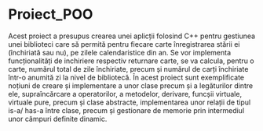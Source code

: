 # Proiect_POO
Acest proiect a presupus crearea unei aplicții folosind C++ pentru gestiunea unei biblioteci care să permită pentru fiecare carte înregistrarea stării ei (închiriată sau nu), pe zilele calendaristice din an. Se vor implementa funcționalități de inchiriere respectiv returnare carte, se va calcula, pentru o
carte, numărul total de zile închiriate, precum și numărul de carți închiriate într-o anumită zi la nivel de bibliotecă.
În acest proiect sunt exemplificate noțiuni de creare și implementare a unor clase precum și a legăturilor dintre ele, supraîncărcare a operatorilor, a metodelor, derivare, funcșii virtuale, virtuale pure, precum și clase abstracte, implementarea unor relații de tipul is-a/ has-a între clase, precum și gestionare de memorie prin intermediul unor câmpuri definite dinamic.
